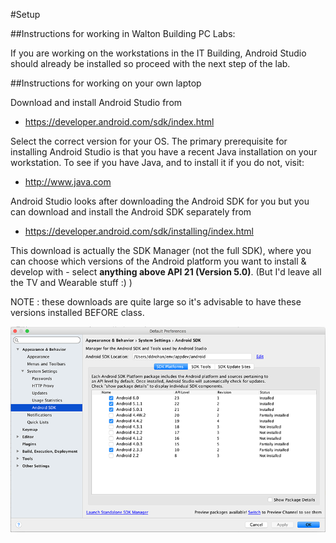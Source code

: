 #Setup

##Instructions for working in Walton Building PC Labs:

If you are working on the workstations in the IT Building, Android Studio should already be installed so proceed with the next step of the lab.

##Instructions for working on your own laptop

Download and install Android Studio from

 - <https://developer.android.com/sdk/index.html>

Select the correct version for your OS. The primary prerequisite for installing Android Studio is that you have a recent Java installation on your workstation. To see if you have Java, and to install it if you do not, visit:

 - <http://www.java.com>

Android Studio looks after downloading the Android SDK for you but you can download and install the Android SDK separately from

- <https://developer.android.com/sdk/installing/index.html>

This download is actually the SDK Manager (not the full SDK), where you can choose which versions of the Android platform you want to install & develop with - select <b>anything above API 21 (Version 5.0)</b>. (But I'd leave all the TV and Wearable stuff :) ) 

NOTE : these downloads are quite large so it's advisable to have these versions installed BEFORE class.

![](../img/sdk.png)




